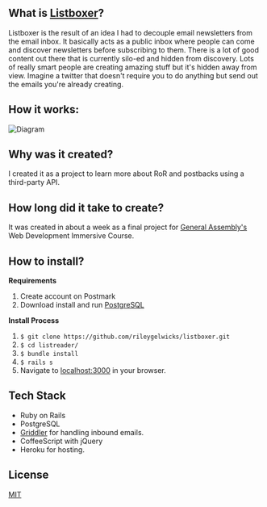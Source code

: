 ## What is [Listboxer](http://listboxer.com)?
Listboxer is the result of an idea I had to decouple email newsletters from the email inbox. It basically acts as a public inbox where people can come and discover newsletters before subscribing to them. There is a lot of good content out there that is currently silo-ed and hidden from discovery. Lots of really smart people are creating amazing stuff but it's hidden away from view. Imagine a twitter that doesn't require you to do anything but send out the emails you're already creating.

## How it works:
![Diagram](http://i.imgur.com/eJDYVIU.jpg)
## Why was it created?
I created it as a project to learn more about RoR and postbacks using a third-party API.

## How long did it take to create?
It was created in about a week as a final project for [General Assembly's](http://www.generalassembly.com) Web Development Immersive Course.

## How to install?
**Requirements**

1. Create account on Postmark
1. Download install and run [PostgreSQL](https://www.postgresql.org)

**Install Process**

1. `$ git clone https://github.com/rileygelwicks/listboxer.git`
1. `$ cd listreader/`
3. `$ bundle install`
4. `$ rails s`
5. Navigate to [localhost:3000](http://localhost:3000) in your browser.

## Tech Stack
* Ruby on Rails
* PostgreSQL
* [Griddler](http://griddler.io/) for handling inbound emails.
* CoffeeScript with jQuery
* Heroku for hosting.

## License
[MIT](/LICENSE.txt)
